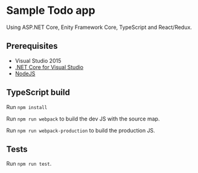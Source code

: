 Sample Todo app 
============

Using ASP.NET Core, Enity Framework Core, TypeScript and React/Redux.

## Prerequisites

 - Visual Studio 2015
 -  [.NET Core for Visual Studio](https://www.microsoft.com/net/core)
 -  [NodeJS](https://nodejs.org)

## TypeScript build

Run `npm install`

Run `npm run webpack` to build the dev JS with the source map.

Run `npm run webpack-production` to build the production JS.

## Tests

Run `npm run test`.

